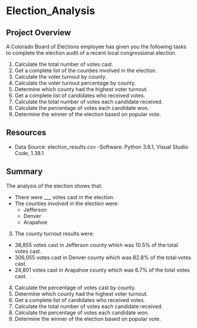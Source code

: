 # Election_Analysis


## Project Overview 
A Colorado Board of Elections employee has given you the following tasks to complete the election audit of a recent local congressional election. 

1. Calculate the total number of votes cast.
2. Get a complete list of the counties involved in the election. 
3. Calculate the voter turnout by county. 
4. Calculate the voter turnout percentage by county. 
5. Determine which county had the highest voter turnout. 
6. Get a complete list of candidates who received votes.
7. Calculate the total number of votes each candidate received.
8. Calculate the percentage of votes each candidate won.
9. Determine the winner of the election based on popular vote.

## Resources 
- Data Source: election_results.csv
-Software: Python 3.6.1, Visual Studio Code, 1.38.1

## Summary 
The analysis of the election shows that: 
- There were ___ votes cast in the election. 
- The counties involved in the election were:
  - Jefferson
  - Denver 
  - Arapahoe
3. The county turnout results were: 
  - 38,855 votes cast in Jefferson county which was 10.5% of the total votes cast. 
  - 306,055 votes cast in Denver county which was 82.8% of the total votes cast.
  - 24,801 votes cast in Arapahoe county which was 6.7% of the total votes cast.
4. Calculate the percentage of votes cast by county. 
5. Determine which county had the highest voter turnout. 
6. Get a complete list of candidates who received votes.
7. Calculate the total number of votes each candidate received.
8. Calculate the percentage of votes each candidate won.
9. Determine the winner of the election based on popular vote.
